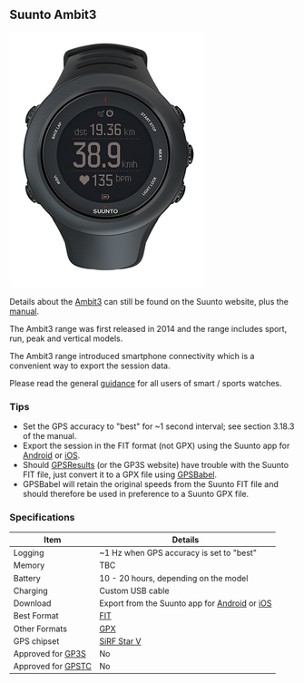 ## Suunto Ambit3

![img](img/ambit3-sport-black.png)



Details about the [Ambit3](https://www.suunto.com/en-gb/Products/sports-watches/Suunto-Ambit3-Sport/Suunto-Ambit3-Sport-Black/) can still be found on the Suunto website, plus the [manual](https://ns.suunto.com/Manuals/Ambit3_Sport/Userguides/Suunto_Ambit3_Sport_UserGuide_EN.pdf).

The Ambit3 range was first released in 2014 and the range includes sport, run, peak and vertical models.

The Ambit3 range introduced smartphone connectivity which is a convenient way to export the session data.

Please read the general [guidance](../../../guidance.md) for all users of smart / sports watches.



### Tips

- Set the GPS accuracy to "best" for ~1 second interval; see section 3.18.3 of the manual.
- Export the session in the FIT format (not GPX) using the Suunto app for [Android](https://www.suunto.com/en-gb/Support/faq-articles/suunto-app/how-do-i-download-a-.fit-file-from-suunto-app-for-android/) or [iOS](https://www.suunto.com/en-gb/Support/faq-articles/suunto-app/how-do-i-download-a-.fit-file-from-suunto-app-for-ios/).
- Should [GPSResults](https://www.gps-speed.com/download_e.html) (or the GP3S website) have trouble with the Suunto FIT file, just convert it to a GPX file using [GPSBabel](http://www.gpsbabel.org/index.html).
- GPSBabel will retain the original speeds from the Suunto FIT file and should therefore be used in preference to a Suunto GPX file.



### Specifications

| Item                                                       | Details                                                      |
| ---------------------------------------------------------- | ------------------------------------------------------------ |
| Logging                                                    | ~1 Hz when GPS accuracy is set to "best"                     |
| Memory                                                     | TBC                                                          |
| Battery                                                    | 10 - 20 hours, depending on the model                        |
| Charging                                                   | Custom USB cable                                             |
| Download                                                   | Export from the Suunto app for [Android](https://www.suunto.com/en-gb/Support/faq-articles/suunto-app/how-do-i-download-a-.fit-file-from-suunto-app-for-android/) or [iOS](https://www.suunto.com/en-gb/Support/faq-articles/suunto-app/how-do-i-download-a-.fit-file-from-suunto-app-for-ios/) |
| Best Format                                                | [FIT](https://developer.garmin.com/fit/protocol/)            |
| Other Formats                                              | [GPX](https://en.wikipedia.org/wiki/GPS_Exchange_Format)     |
| GPS chipset                                                | [SiRF Star V](https://en.wikipedia.org/wiki/SiRF#SiRFstarV)  |
| Approved for [GP3S](https://www.gps-speedsurfing.com/)     | No                                                           |
| Approved for [GPSTC](https://www.gpsteamchallenge.com.au/) | No                                                           |
